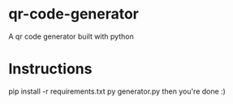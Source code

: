 # qr-code-generator
A qr code generator built with python

# Instructions
pip install -r requirements.txt
py generator.py
then you're done :)
